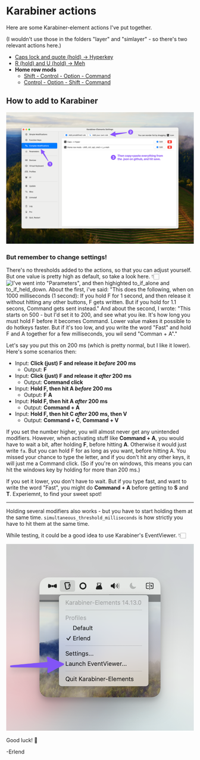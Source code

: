 # Karabiner actions

Here are some Karabiner-element actions I've put together.

(I wouldn't use those in the folders "layer" and "simlayer" - so there's two relevant actions here.)

- [Caps lock and quote (hold) -> Hyperkey](caps+quote_hyper.json)
- [R (hold) and U (hold) -> Meh](r_u-meh.json)
- **Home row mods**
  - [Shift - Control - Option - Command](home_row_mods-s-ct-o-c.json)
  - [Control - Option - Shift - Command](home_row_mods-ct-o-s-c.json)

## How to add to Karabiner

![First click "Complex Modifications", then "Add your own rule". Then copy and paste everything from the .json, and hit save.](images/Karabiner-add-action.png)

### But remember to change settings!

There's no thresholds added to the actions, so that you can adjust yourself. But one value is pretty high as default, so take a look here. 👇🏻
![I've went into "Parameters", and then highighted to_if_alone and to_if_held_down. About the first, i've said: "This does the following, when on 1000 milliseconds (1 second): If you hold F for 1 second, and then release it without hitting any other buttons, F gets written. But if you hold for 1.1 secons, Command gets sent instead." And about the second, I wrote: "This starts on 500 - but I'd set it to 200, and see what you ike. It's how long you must hold F before it becomes Command. Lower value makes it possible to do hotkeys faster. But if it's too low, and you write the word "Fast" and hold F and A together for a few milliseconds, you wil send "Comman + A"." ](images/Karabiner-settings.png)

Let's say you put this on 200 ms (which is pretty normal, but I like it lower). Here's some scenarios then:

- Input: **Click (just) F and release it _before_ 200 ms**
  - Output: **F**
- Input: **Click (just) F and release it _after_ 200 ms**
  - Output: **Command click**
- Input: **Hold F, then hit A _before_ 200 ms**
  - Output: **F** **A**
- Input: **Hold F, then hit A _after_ 200 ms**
  - Output: **Command + A**
- Input: **Hold F, then hit C _after_ 200 ms, then V**
  - Output: **Command + C**, **Command + V**

If you set the number higher, you will almost never get any unintended modifiers. However, when activating stuff like **Command + A**, you would have to wait a bit, after holding **F**, before hitting **A**. Otherwise it would just write `fa`. But you can hold F for as long as you want, before hitting A. You missed your chance to type the letter, and if you don't hit any other keys, it will just me a Command click. (So if you're on windows, this means you can hit the windows key by holding for more than 200 ms.)

If you set it lower, you don't have to wait. But if you type fast, and want to write the word "Fast", you might do **Command + A** before getting to **S** and **T**. Experiemnt, to find your sweet spot!

---

Holding several modifiers also works - but you have to start holding them at the same time. `simultaneous_threshold_milliseconds` is how strictly you have to hit them at the same time.

While testing, it could be a good idea to use Karabiner's EventViewer. 👇🏻

![Click Karabiner in the menu bar, then "Launch EventViewer".](images/Karabiner-eventviewer.png)

Good luck! 🤗

-Erlend
